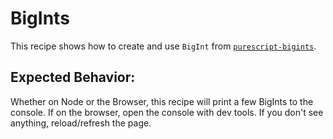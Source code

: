 # BigInts

This recipe shows how to create and use `BigInt` from [`purescript-bigints`](https://pursuit.purescript.org/packages/purescript-bigints/).

## Expected Behavior:

Whether on Node or the Browser, this recipe will print a few BigInts to the console. If on the browser, open the console with dev tools. If you don't see anything, reload/refresh the page.
